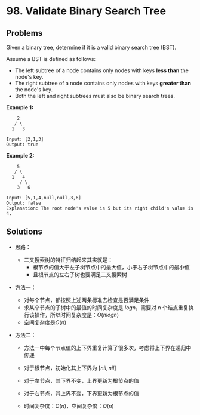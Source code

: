 # 98. Validate Binary Search Tree

## Problems

Given a binary tree, determine if it is a valid binary search tree (BST).

Assume a BST is defined as follows:

- The left subtree of a node contains only nodes with keys **less than** the node's key.
- The right subtree of a node contains only nodes with keys **greater than** the node's key.
- Both the left and right subtrees must also be binary search trees.

 

**Example 1:**

```
    2
   / \
  1   3

Input: [2,1,3]
Output: true
```

**Example 2:**

```
    5
   / \
  1   4
     / \
    3   6

Input: [5,1,4,null,null,3,6]
Output: false
Explanation: The root node's value is 5 but its right child's value is 4.
```

## Solutions

- 思路：

  - 二叉搜索树的特征归结起来其实就是：
    - 根节点的值大于左子树节点中的最大值，小于右子树节点中的最小值
    - 且根节点的左右子树也要满足二叉搜索树

- 方法一：

  - 对每个节点，都按照上述两条标准去检查是否满足条件
  - 求某个节点的子树中的最值的时间复杂度是 $logn$，需要对 n 个结点重复执行该操作，所以时间复杂度是：$O(nlogn)$
  - 空间复杂度是$O(n)$

- 方法二：

  - 方法一中每个节点值的上下界重复计算了很多次，考虑将上下界在递归中传递

  - 对于根节点，初始化其上下界为 $[nil, nil]$

  - 对于左节点，其下界不变，上界更新为根节点的值

  - 对于右节点，其上界不变，下界更新为根节点的值

  - 时间复杂度：$O(n)$，空间复杂度：$O(n)$

    